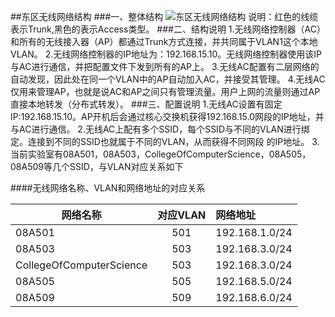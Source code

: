 ##东区无线网络结构
###一、整体结构
![东区无线网络结构](https://www.processon.com/chart_image/58a86ae0e4b095ef6898d901.png)
说明：红色的线缆表示Trunk,黑色的表示Access类型。
###二、结构说明
1.无线网络控制器（AC）和所有的无线接入器（AP）都通过Trunk方式连接，并共同属于VLAN1这个本地VLAN。
2.无线网络控制器的IP地址为：192.168.15.10。无线网络控制器使用该IP与AC进行通信，并把配置文件下发到所有的AP上。
3.无线AC配置有二层网络的自动发现，因此处在同一个VLAN中的AP自动加入AC，并接受其管理。
4.无线AC仅用来管理AP，也就是说AC和AP之间只有管理流量。用户上网的流量则通过AP直接本地转发（分布式转发）。
###三、配置说明
1.无线AC设置有固定IP:192.168.15.10。AP开机后会通过核心交换机获得192.168.15.0网段的IP地址，并与AC进行通信。
2.无线AC上配有多个SSID，每个SSID与不同的VLAN进行绑定。连接到不同的SSID也就属于不同的VLAN，从而获得不同网段
的IP地址。
3.当前实验室有08A501，08A503，CollegeOfComputerScience，08A505，08A509等几个SSID，与VLAN对应关系如下

####无线网络名称、VLAN和网络地址的对应关系


|网络名称                 |对应VLAN|网络地址       |
|--------                |:------:|:--------     |
|08A501                  |501     |192.168.1.0/24|
|08A503                  |503     |192.168.3.0/24|
|CollegeOfComputerScience|503     |192.168.3.0/24|
|08A505                  |505     |192.168.5.0/24|
|08A509                  |509     |192.168.6.0/24|